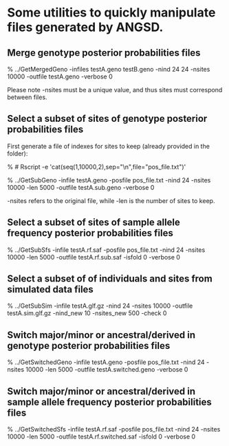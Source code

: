 
# Some utilities to quickly manipulate files generated by ANGSD.

## Merge genotype posterior probabilities files

%    ../GetMergedGeno -infiles testA.geno testB.geno -nind 24 24 -nsites 10000 -outfile testA.geno -verbose 0      

Please note -nsites must be a unique value, and thus sites must correspond between files.

## Select a subset of sites of genotype posterior probabilities files

First generate a file of indexes for sites to keep (already provided in the folder):

%     # Rscript -e 'cat(seq(1,10000,2),sep="\n",file="pos_file.txt")'       

%     ../GetSubGeno -infile testA.geno -posfile pos_file.txt -nind 24 -nsites 10000 -len 5000 -outfile testA.sub.geno -verbose 0      

-nsites refers to the original file, while -len is the number of sites to keep.

## Select a subset of sites of sample allele frequency posterior probabilities files

%      ../GetSubSfs -infile testA.rf.saf -posfile pos_file.txt -nind 24 -nsites 10000 -len 5000 -outfile testA.rf.sub.saf -isfold 0 -verbose 0       


## Select a subset of of individuals and sites from simulated data files

%      ../GetSubSim -infile testA.glf.gz -nind 24 -nsites 10000 -outfile testA.sim.glf.gz -nind_new 10 -nsites_new 500 -check 0       


## Switch major/minor or ancestral/derived in genotype posterior probabilities files

%      ../GetSwitchedGeno -infile testA.geno -posfile pos_file.txt -nind 24 -nsites 10000 -len 5000 -outfile testA.switched.geno -verbose 0       


## Switch major/minor or ancestral/derived in sample allele frequency posterior probabilities files

%     ../GetSwitchedSfs -infile testA.rf.saf -posfile pos_file.txt -nind 24 -nsites 10000 -len 5000 -outfile testA.rf.switched.saf -isfold 0 -verbose 0      


